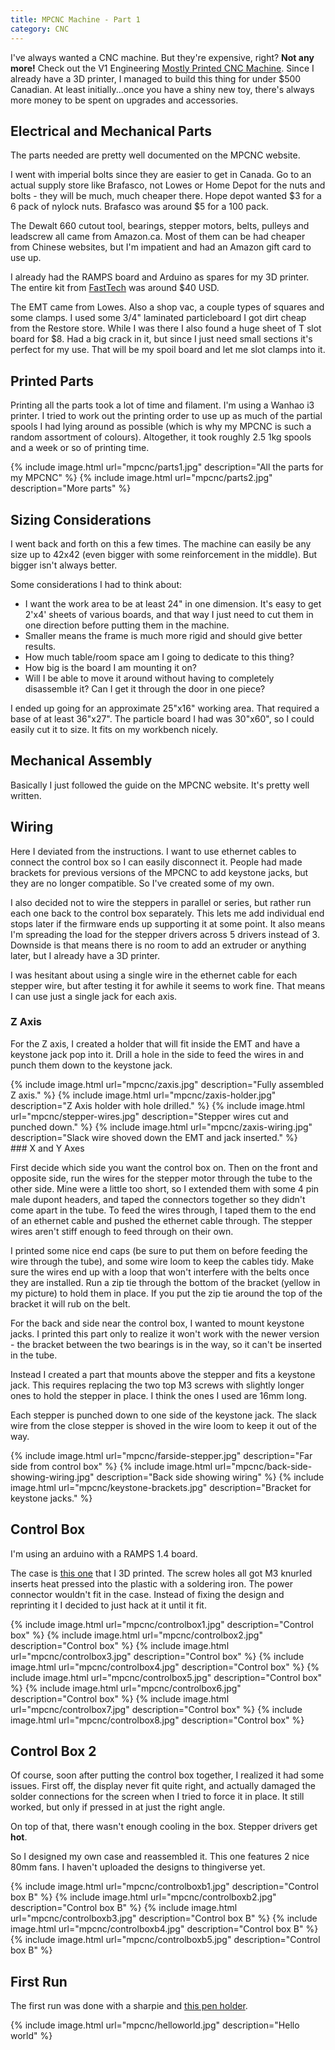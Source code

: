 ```yaml
---
title: MPCNC Machine - Part 1
category: CNC
---
```


I've always wanted a CNC machine.  But they're expensive, right?  **Not any more!**  Check out the V1 Engineering [Mostly Printed CNC Machine](https://www.v1engineering.com/specifications/).  Since I already have a 3D printer, I managed to build this thing for under $500 Canadian.  At least initially...once you have a shiny new toy, there's always more money to be spent on upgrades and accessories.

## Electrical and Mechanical Parts

The parts needed are pretty well documented on the MPCNC website.

I went with imperial bolts since they are easier to get in Canada.  Go to an actual supply store like Brafasco, not Lowes or Home Depot for the nuts and bolts - they will be much, much cheaper there. Hope depot wanted $3 for a 6 pack of nylock nuts. Brafasco was around $5 for a 100 pack.

The Dewalt 660 cutout tool, bearings, stepper motors, belts, pulleys and leadscrew all came from Amazon.ca.  Most of them can be had cheaper from Chinese websites, but I'm impatient and had an Amazon gift card to use up.

I already had the RAMPS board and Arduino as spares for my 3D printer. The entire kit from [FastTech](http://www.fasttech.com) was around $40 USD.

The EMT came from Lowes.  Also a shop vac, a couple types of squares and some clamps.  I used some 3/4" laminated particleboard I got dirt cheap from the Restore store. While I was there I also found a huge sheet of T slot board for $8. Had a big crack in it, but since I just need small sections it's perfect for my use. That will be my spoil board and let me slot clamps into it.

## Printed Parts

Printing all the parts took a lot of time and filament. I'm using a Wanhao i3 printer. I tried to work out the printing order to use up as much of the partial spools I had lying around as possible (which is why my MPCNC is such a random assortment of colours). Altogether, it took roughly 2.5 1kg spools and a week or so of printing time.

<div class="gallery">
{% include image.html url="mpcnc/parts1.jpg" description="All the parts for my MPCNC" %}
{% include image.html url="mpcnc/parts2.jpg" description="More parts" %}
</div>

## Sizing Considerations

I went back and forth on this a few times. The machine can easily be any size up to 42x42 (even bigger with some reinforcement in the middle). But bigger isn't always better.

Some considerations I had to think about:
* I want the work area to be at least 24" in one dimension. It's easy to get 2'x4' sheets of various boards, and that way I just need to cut them in one direction before putting them in the machine.
* Smaller means the frame is much more rigid and should give better results.
* How much table/room space am I going to dedicate to this thing?
* How big is the board I am mounting it on?
* Will I be able to move it around without having to completely disassemble it? Can I get it through the door in one piece?

I ended up going for an approximate 25"x16" working area. That required a base of at least 36"x27". The particle board I had was 30"x60", so I could easily cut it to size. It fits on my workbench nicely.

## Mechanical Assembly

Basically I just followed the guide on the MPCNC website.  It's pretty well written.

## Wiring

Here I deviated from the instructions. I want to use ethernet cables to connect the control box so I can easily disconnect it. People had made brackets for previous versions of the MPCNC to add keystone jacks, but they are no longer compatible. So I've created some of my own.

I also decided not to wire the steppers in parallel or series, but rather run each one back to the control box separately. This lets me add individual end stops later if the firmware ends up supporting it at some point. It also means I'm spreading the load for the stepper drivers across 5 drivers instead of 3. Downside is that means there is no room to add an extruder or anything later, but I already have a 3D printer.

I was hesitant about using a single wire in the ethernet cable for each stepper wire, but after testing it for awhile it seems to work fine. That means I can use just a single jack for each axis.

### Z Axis

For the Z axis, I created a holder that will fit inside the EMT and have a keystone jack pop into it. Drill a hole in the side to feed the wires in and punch them down to the keystone jack.
<div class="gallery">
{% include image.html url="mpcnc/zaxis.jpg" description="Fully assembled Z axis." %}
{% include image.html url="mpcnc/zaxis-holder.jpg" description="Z Axis holder with hole drilled." %}
{% include image.html url="mpcnc/stepper-wires.jpg" description="Stepper wires cut and punched down." %}
{% include image.html url="mpcnc/zaxis-wiring.jpg" description="Slack wire shoved down the EMT and jack inserted." %}
</div>
### X and Y Axes

First decide which side you want the control box on.  Then on the front and opposite side, run the wires for the stepper motor through the tube to the other side.  Mine were a little too short, so I extended them with some 4 pin male dupont headers, and taped the connectors together so they didn't come apart in the tube.  To feed the wires through, I taped them to the end of an ethernet cable and pushed the ethernet cable through.  The stepper wires aren't stiff enough to feed through on their own.

I printed some nice end caps (be sure to put them on before feeding the wire through the tube), and some wire loom to keep the cables tidy.  Make sure the wires end up with a loop that won't interfere with the belts once they are installed.  Run a zip tie through the bottom of the bracket (yellow in my picture) to hold them in place.  If you put the zip tie around the top of the bracket it will rub on the belt.

For the back and side near the control box, I wanted to mount keystone jacks.  I printed this part only to realize it won't work with the newer version - the bracket between the two bearings is in the way, so it can't be inserted in the tube.

Instead I created a part that mounts above the stepper and fits a keystone jack.  This requires replacing the two top M3 screws with slightly longer ones to hold the stepper in place.  I think the ones I used are 16mm long.

Each stepper is punched down to one side of the keystone jack.  The slack wire from the close stepper is shoved in the wire loom to keep it out of the way.

<div class="gallery">
{% include image.html url="mpcnc/farside-stepper.jpg" description="Far side from control box" %}
{% include image.html url="mpcnc/back-side-showing-wiring.jpg" description="Back side showing wiring" %}
{% include image.html url="mpcnc/keystone-brackets.jpg" description="Bracket for keystone jacks." %}
</div>

## Control Box

I'm using an arduino with a RAMPS 1.4 board.

The case is [this one](https://www.thingiverse.com/thing:1716182) that I 3D printed.  The screw holes all got M3 knurled inserts heat pressed into the plastic with a soldering iron.  The power connector wouldn't fit in the case.  Instead of fixing the design and reprinting it I decided to just hack at it until it fit.

<div class="gallery">
{% include image.html url="mpcnc/controlbox1.jpg" description="Control box" %}
{% include image.html url="mpcnc/controlbox2.jpg" description="Control box" %}
{% include image.html url="mpcnc/controlbox3.jpg" description="Control box" %}
{% include image.html url="mpcnc/controlbox4.jpg" description="Control box" %}
{% include image.html url="mpcnc/controlbox5.jpg" description="Control box" %}
{% include image.html url="mpcnc/controlbox6.jpg" description="Control box" %}
{% include image.html url="mpcnc/controlbox7.jpg" description="Control box" %}
{% include image.html url="mpcnc/controlbox8.jpg" description="Control box" %}
</div>

## Control Box 2

Of course, soon after putting the control box together, I realized it had some issues.  First off, the display never fit quite right, and actually damaged the solder connections for the screen when I tried to force it in place.  It still worked, but only if pressed in at just the right angle.

On top of that, there wasn't enough cooling in the box.  Stepper drivers get **hot**.

So I designed my own case and reassembled it.  This one features 2 nice 80mm fans.  I haven't uploaded the designs to thingiverse yet.

<div class="gallery">
{% include image.html url="mpcnc/controlboxb1.jpg" description="Control box B" %}
{% include image.html url="mpcnc/controlboxb2.jpg" description="Control box B" %}
{% include image.html url="mpcnc/controlboxb3.jpg" description="Control box B" %}
{% include image.html url="mpcnc/controlboxb4.jpg" description="Control box B" %}
{% include image.html url="mpcnc/controlboxb5.jpg" description="Control box B" %}
</div>

## First Run

The first run was done with a sharpie and [this pen holder](https://www.thingiverse.com/thing:1612207).

{% include image.html url="mpcnc/helloworld.jpg" description="Hello world" %}